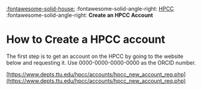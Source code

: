 [:fontawesome-solid-house:](../index.md) :fontawesome-solid-angle-right: [HPCC](index.md) :fontawesome-solid-angle-right: **Create an HPCC Account**
# How to Create a HPCC account

The first step is to get an account on the HPCC by going to the website below and requesting it. Use 0000-0000-0000-0000 as the ORCID number.

[https://www.depts.ttu.edu/hpcc/accounts/hpcc_new_account_req.php](https://www.depts.ttu.edu/hpcc/accounts/hpcc_new_account_req.php)

